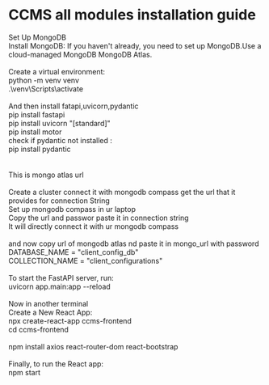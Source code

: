 <h1>CCMS all modules installation guide</h1>
Set Up MongoDB<br>
Install MongoDB: If you haven't already, you need to set up MongoDB.Use a cloud-managed MongoDB  MongoDB Atlas.<br>
<br>
Create a virtual environment:<br>
python -m venv venv <br>
.\venv\Scripts\activate<br>
<br>
And then install fatapi,uvicorn,pydantic<br>
pip install fastapi<br>
pip install uvicorn "[standard]"<br>
pip install motor<br>
check if pydantic not installed :<br>
pip install pydantic<br>
<br>
<br>
This is mongo atlas url<br>
<a href="https://cloud.mongodb.com/v2/677921906f72a04582ffe71b#/clusters"></a><br>
Create a cluster connect it with mongodb compass get the url that it provides for connection String<br>
Set up mongodb compass in ur laptop <br>
Copy the url and passwor paste it in connection string <br>
It will directly connect it with ur mongodb compass<br<>
<br>
<br>
and now copy url of mongodb atlas nd paste it in mongo_url with password<br>
DATABASE_NAME = "client_config_db"<br>
COLLECTION_NAME = "client_configurations"<br>
<br>
To start the FastAPI server, run:<br>
uvicorn app.main:app --reload<br>
<br>
Now in another terminal<br>
Create a New React App:<br>
npx create-react-app ccms-frontend<br>
cd ccms-frontend<br>
<br>
npm install axios react-router-dom react-bootstrap<br>
<br>
Finally, to run the React app:<br>
npm start<br>
<br>
